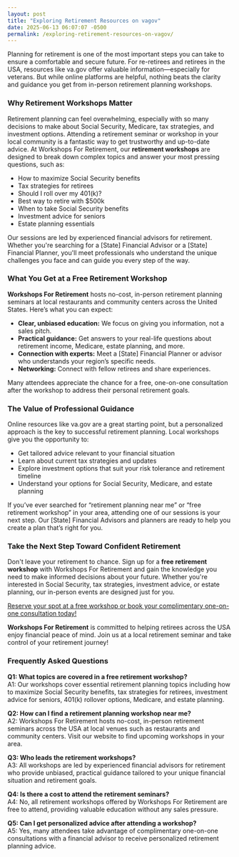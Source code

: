 ```yaml
---
layout: post
title: "Exploring Retirement Resources on vagov"
date: 2025-06-13 06:07:07 -0500
permalink: /exploring-retirement-resources-on-vagov/
---
```

Planning for retirement is one of the most important steps you can take to ensure a comfortable and secure future. For re-retirees and retirees in the USA, resources like va.gov offer valuable information—especially for veterans. But while online platforms are helpful, nothing beats the clarity and guidance you get from in-person retirement planning workshops.

### Why Retirement Workshops Matter

Retirement planning can feel overwhelming, especially with so many decisions to make about Social Security, Medicare, tax strategies, and investment options. Attending a retirement seminar or workshop in your local community is a fantastic way to get trustworthy and up-to-date advice. At Workshops For Retirement, our **retirement workshops** are designed to break down complex topics and answer your most pressing questions, such as:

- How to maximize Social Security benefits
- Tax strategies for retirees
- Should I roll over my 401(k)?
- Best way to retire with $500k
- When to take Social Security benefits
- Investment advice for seniors
- Estate planning essentials

Our sessions are led by experienced financial advisors for retirement. Whether you're searching for a [State] Financial Advisor or a [State] Financial Planner, you'll meet professionals who understand the unique challenges you face and can guide you every step of the way.

### What You Get at a Free Retirement Workshop

**Workshops For Retirement** hosts no-cost, in-person retirement planning seminars at local restaurants and community centers across the United States. Here’s what you can expect:

- **Clear, unbiased education:** We focus on giving you information, not a sales pitch.
- **Practical guidance:** Get answers to your real-life questions about retirement income, Medicare, estate planning, and more.
- **Connection with experts:** Meet a [State] Financial Planner or advisor who understands your region’s specific needs.
- **Networking:** Connect with fellow retirees and share experiences.

Many attendees appreciate the chance for a free, one-on-one consultation after the workshop to address their personal retirement goals.

### The Value of Professional Guidance

Online resources like va.gov are a great starting point, but a personalized approach is the key to successful retirement planning. Local workshops give you the opportunity to:

- Get tailored advice relevant to your financial situation
- Learn about current tax strategies and updates
- Explore investment options that suit your risk tolerance and retirement timeline
- Understand your options for Social Security, Medicare, and estate planning

If you’ve ever searched for “retirement planning near me” or “free retirement workshop” in your area, attending one of our sessions is your next step. Our [State] Financial Advisors and planners are ready to help you create a plan that’s right for you.

### Take the Next Step Toward Confident Retirement

Don't leave your retirement to chance. Sign up for a **free retirement workshop** with Workshops For Retirement and gain the knowledge you need to make informed decisions about your future. Whether you're interested in Social Security, tax strategies, investment advice, or estate planning, our in-person events are designed just for you.

[Reserve your spot at a free workshop or book your complimentary one-on-one consultation today!](https://workshopsforretirement.com/)

**Workshops For Retirement** is committed to helping retirees across the USA enjoy financial peace of mind. Join us at a local retirement seminar and take control of your retirement journey!

### Frequently Asked Questions

**Q1: What topics are covered in a free retirement workshop?**  
A1: Our workshops cover essential retirement planning topics including how to maximize Social Security benefits, tax strategies for retirees, investment advice for seniors, 401(k) rollover options, Medicare, and estate planning.

**Q2: How can I find a retirement planning workshop near me?**  
A2: Workshops For Retirement hosts no-cost, in-person retirement seminars across the USA at local venues such as restaurants and community centers. Visit our website to find upcoming workshops in your area.

**Q3: Who leads the retirement workshops?**  
A3: All workshops are led by experienced financial advisors for retirement who provide unbiased, practical guidance tailored to your unique financial situation and retirement goals.

**Q4: Is there a cost to attend the retirement seminars?**  
A4: No, all retirement workshops offered by Workshops For Retirement are free to attend, providing valuable education without any sales pressure.

**Q5: Can I get personalized advice after attending a workshop?**  
A5: Yes, many attendees take advantage of complimentary one-on-one consultations with a financial advisor to receive personalized retirement planning advice.

<script type="application/ld+json">
{
  "@context": "https://schema.org",
  "@type": "BlogPosting",
  "headline": "Exploring Retirement Resources on va.gov",
  "description": "Learn about valuable retirement planning resources and the benefits of attending no-cost, in-person retirement workshops offered by Workshops For Retirement across the USA.",
  "author": {
    "@type": "Person",
    "name": "Workshops For Retirement"
  },
  "publisher": {
    "@type": "Person",
    "name": "Workshops For Retirement"
  },
  "mainEntityOfPage": {
    "@type": "WebPage",
    "@id": "https://workshopsforretirement.com/"
  },
  "datePublished": "2024-06-01",
  "dateModified": "2024-06-01"
}
</script>

<script type="application/ld+json">
{
  "@context": "https://schema.org",
  "@type": "FAQPage",
  "mainEntity": [
    {
      "@type": "Question",
      "name": "What topics are covered in a free retirement workshop?",
      "acceptedAnswer": {
        "@type": "Answer",
        "text": "Our workshops cover essential retirement planning topics including how to maximize Social Security benefits, tax strategies for retirees, investment advice for seniors, 401(k) rollover options, Medicare, and estate planning."
      }
    },
    {
      "@type": "Question",
      "name": "How can I find a retirement planning workshop near me?",
      "acceptedAnswer": {
        "@type": "Answer",
        "text": "Workshops For Retirement hosts no-cost, in-person retirement seminars across the USA at local venues such as restaurants and community centers. Visit our website to find upcoming workshops in your area."
      }
    },
    {
      "@type": "Question",
      "name": "Who leads the retirement workshops?",
      "acceptedAnswer": {
        "@type": "Answer",
        "text": "All workshops are led by experienced financial advisors for retirement who provide unbiased, practical guidance tailored to your unique financial situation and retirement goals."
      }
    },
    {
      "@type": "Question",
      "name": "Is there a cost to attend the retirement seminars?",
      "acceptedAnswer": {
        "@type": "Answer",
        "text": "No, all retirement workshops offered by Workshops For Retirement are free to attend, providing valuable education without any sales pressure."
      }
    },
    {
      "@type": "Question",
      "name": "Can I get personalized advice after attending a workshop?",
      "acceptedAnswer": {
        "@type": "Answer",
        "text": "Yes, many attendees take advantage of complimentary one-on-one consultations with a financial advisor to receive personalized retirement planning advice."
      }
    }
  ]
}
</script>
